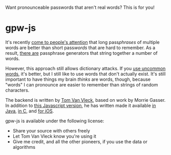 Want pronounceable passwords that aren't real words?  This is for you!

# gpw-js #

It's recently [come to people's attention][xkcd] that long pass*phrases* of
multiple words are better than short pass*words* that are hard to remember.  As
a result, [there are][xkcd-generator] passphrase generators that string
together a number of words.

However, this approach still allows dictionary attacks.  If you [use uncommon
words][ppg], it's better, but I still like to use words that don't actually
exist.  It's still important to have things my brain *thinks* are words,
though, because "words" I can pronounce are easier to remember than strings of
random characters.

The backend is written by [Tom Van Vleck][tvv], based on work by Morrie Gasser.
In addition to [this Javascript version][gpw-js], he has written made it
available [in Java][gpw-java], [in C][gpw-c], and [for iOS][gpw-ios].

gpw-js is available under the following license:

* Share your source with others freely
* Let Tom Van Vleck know you're using it
* Give me credit, and all the other pioneers, if you use the data or algorithms

[xkcd]: http://xkcd.com/936/
[xkcd-generator]: http://passphra.se/
[ppg]: https://github.com/mysmallidea/pronounceable-password-generator
[tvv]: http://www.multicians.org/thvv/tvv-home.html?1
[gpw-js]: http://www.multicians.org/thvv/gpw-js.html
[gpw-java]: http://www.multicians.org/thvv/gpw.html
[gpw-c]: http://www.multicians.org/thvv/tvvtools.html
[gpw-ios]: http://www.multicians.org/thvv/gpwapp/index.html

